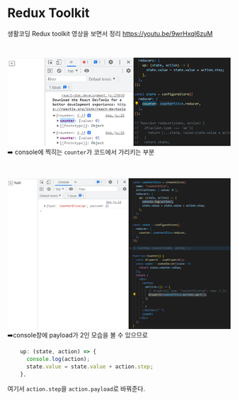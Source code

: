 # Redux Toolkit

생활코딩 Redux toolkit 영상을 보면서 정리
https://youtu.be/9wrHxqI6zuM

<br/>

![counter](./public/counter.PNG)
➡️ console에 찍히는 `counter`가 코드에서 가리키는 부분

<br/>

![payload](./public/payload.PNG)
➡️console창에 payload가 2인 모습을 볼 수 있으므로
```jsx
    up: (state, action) => {
      console.log(action);
      state.value = state.value + action.step;
    },
```
여기서 `action.step`을 `action.payload`로 바꿔준다.